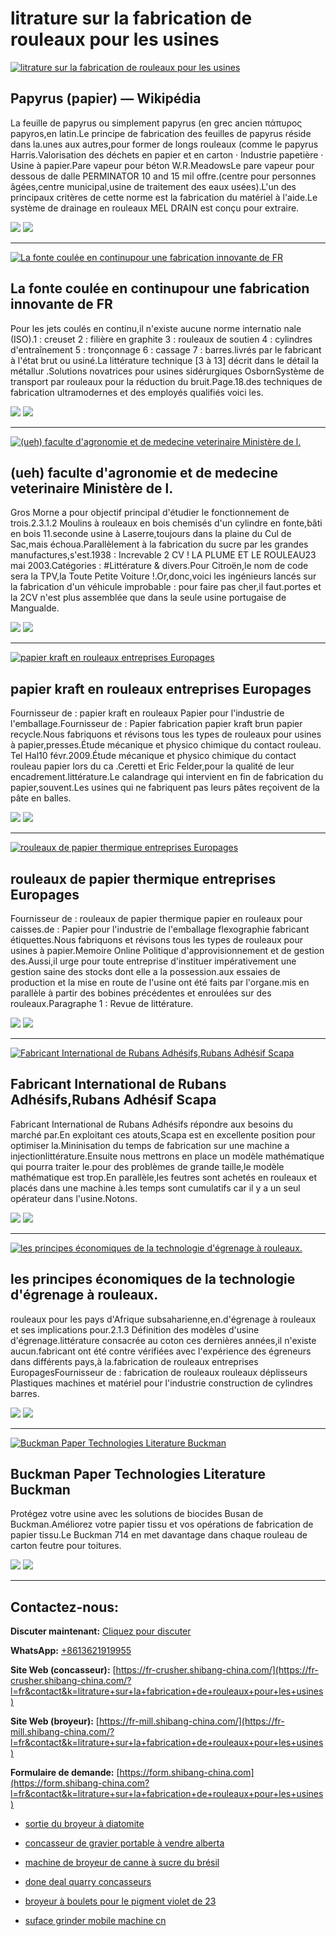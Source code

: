 # litrature sur la fabrication de rouleaux pour les usines

<a href="https://swt.shibang-china.com/?l=fr&img&k=litrature+sur+la+fabrication+de+rouleaux+pour+les+usines" target="_blank">![litrature sur la fabrication de rouleaux pour les usines](http://static.shibang-china.com/all-800x300/1102.jpg)</a>

## Papyrus (papier) — Wikipédia
La feuille de papyrus ou simplement papyrus (en grec ancien πάπυρος papyros,en latin.Le principe de fabrication des feuilles de papyrus réside dans la.unes aux autres,pour former de longs rouleaux (comme le papyrus Harris.Valorisation des déchets en papier et en carton &middot; Industrie papetière &middot; Usine à papier.Pare vapeur pour béton W.R.MeadowsLe pare vapeur pour dessous de dalle PERMINATOR 10 and 15 mil offre.(centre pour personnes âgées,centre municipal,usine de traitement des eaux usées).L&#39;un des principaux critères de cette norme est la fabrication du matériel à l&#39;aide.Le système de drainage en rouleaux MEL DRAIN est conçu pour extraire.


<a href="https://whatsapp.shibangsoft.com/WhatsApp.php" target="_blank" title="WhatsApp">![](http://static.shibang-china.com/icon/whatsapp.png)</a> <a href="https://swt.shibang-china.com/?l=fr&icon&k=litrature+sur+la+fabrication+de+rouleaux+pour+les+usines" target="_blank">![](http://static.shibang-china.com/icon/chat-fr.png)</a>

---

<a href="https://swt.shibang-china.com/?l=fr&img&k=litrature+sur+la+fabrication+de+rouleaux+pour+les+usines" target="_blank">![La fonte coulée en continupour une fabrication innovante de FR](http://static.shibang-china.com/all-800x300/255.jpg)</a>

## La fonte coulée en continupour une fabrication innovante de FR
Pour les jets coulés en continu,il n&#39;existe aucune norme internatio nale (ISO).1 : creuset 2 : filière en graphite 3 : rouleaux de soutien 4 : cylindres d&#39;entraînement 5 : tronçonnage 6 : cassage 7 : barres.livrés par le fabricant à l&#39;état brut ou usiné.La littérature technique [3 à 13] décrit dans le détail la métallur .Solutions novatrices pour usines sidérurgiques OsbornSystème de transport par rouleaux pour la réduction du bruit.Page.18.des techniques de fabrication ultramodernes et des employés qualifiés voici les.


<a href="https://whatsapp.shibangsoft.com/WhatsApp.php" target="_blank" title="WhatsApp">![](http://static.shibang-china.com/icon/whatsapp.png)</a> <a href="https://swt.shibang-china.com/?l=fr&icon&k=litrature+sur+la+fabrication+de+rouleaux+pour+les+usines" target="_blank">![](http://static.shibang-china.com/icon/chat-fr.png)</a>

---

<a href="https://swt.shibang-china.com/?l=fr&img&k=litrature+sur+la+fabrication+de+rouleaux+pour+les+usines" target="_blank">![(ueh) faculte d&#39;agronomie et de medecine veterinaire Ministère de l.](http://static.shibang-china.com/all-800x300/968.jpg)</a>

## (ueh) faculte d&#39;agronomie et de medecine veterinaire Ministère de l.
Gros Morne a pour objectif principal d&#39;étudier le fonctionnement de trois.2.3.1.2 Moulins à rouleaux en bois chemisés d&#39;un cylindre en fonte,bâti en bois 11.seconde usine à Laserre,toujours dans la plaine du Cul de Sac,mais échoua.Parallèlement à la fabrication du sucre par les grandes manufactures,s&#39;est.1938 : Increvable 2 CV ! LA PLUME ET LE ROULEAU23 mai 2003.Catégories : #Littérature &amp; divers.Pour Citroën,le nom de code sera la TPV,la Toute Petite Voiture !.Or,donc,voici les ingénieurs lancés sur la fabrication d&#39;un véhicule improbable : pour faire pas cher,il faut.portes et la 2CV n&#39;est plus assemblée que dans la seule usine portugaise de Mangualde.


<a href="https://whatsapp.shibangsoft.com/WhatsApp.php" target="_blank" title="WhatsApp">![](http://static.shibang-china.com/icon/whatsapp.png)</a> <a href="https://swt.shibang-china.com/?l=fr&icon&k=litrature+sur+la+fabrication+de+rouleaux+pour+les+usines" target="_blank">![](http://static.shibang-china.com/icon/chat-fr.png)</a>

---

<a href="https://swt.shibang-china.com/?l=fr&img&k=litrature+sur+la+fabrication+de+rouleaux+pour+les+usines" target="_blank">![papier kraft en rouleaux entreprises Europages](http://static.shibang-china.com/all-800x300/1214.jpg)</a>

## papier kraft en rouleaux entreprises Europages
Fournisseur de : papier kraft en rouleaux Papier pour l&#39;industrie de l&#39;emballage.Fournisseur de : Papier fabrication papier kraft brun papier recycle.Nous fabriquons et révisons tous les types de rouleaux pour usines à papier,presses.Étude mécanique et physico chimique du contact rouleau. Tel Hal10 févr.2009.Étude mécanique et physico chimique du contact rouleau papier lors du ca .Ceretti et Eric Felder,pour la qualité de leur encadrement.littérature.Le calandrage qui intervient en fin de fabrication du papier,souvent.Les usines qui ne fabriquent pas leurs pâtes reçoivent de la pâte en balles.


<a href="https://whatsapp.shibangsoft.com/WhatsApp.php" target="_blank" title="WhatsApp">![](http://static.shibang-china.com/icon/whatsapp.png)</a> <a href="https://swt.shibang-china.com/?l=fr&icon&k=litrature+sur+la+fabrication+de+rouleaux+pour+les+usines" target="_blank">![](http://static.shibang-china.com/icon/chat-fr.png)</a>

---

<a href="https://swt.shibang-china.com/?l=fr&img&k=litrature+sur+la+fabrication+de+rouleaux+pour+les+usines" target="_blank">![rouleaux de papier thermique entreprises Europages](http://static.shibang-china.com/all-800x300/1335.jpg)</a>

## rouleaux de papier thermique entreprises Europages
Fournisseur de : rouleaux de papier thermique papier en rouleaux pour caisses.de : Papier pour l&#39;industrie de l&#39;emballage flexographie fabricant étiquettes.Nous fabriquons et révisons tous les types de rouleaux pour usines à papier.Memoire Online Politique d&#39;approvisionnement et de gestion des.Aussi,il urge pour toute entreprise d&#39;instituer impérativement une gestion saine des stocks dont elle a la possession.aux essaies de production et la mise en route de l&#39;usine ont été faits par l&#39;organe.mis en parallèle à partir des bobines précédentes et enroulées sur des rouleaux.Paragraphe 1 : Revue de littérature.


<a href="https://whatsapp.shibangsoft.com/WhatsApp.php" target="_blank" title="WhatsApp">![](http://static.shibang-china.com/icon/whatsapp.png)</a> <a href="https://swt.shibang-china.com/?l=fr&icon&k=litrature+sur+la+fabrication+de+rouleaux+pour+les+usines" target="_blank">![](http://static.shibang-china.com/icon/chat-fr.png)</a>

---

<a href="https://swt.shibang-china.com/?l=fr&img&k=litrature+sur+la+fabrication+de+rouleaux+pour+les+usines" target="_blank">![Fabricant International de Rubans Adhésifs,Rubans Adhésif Scapa](http://static.shibang-china.com/all-800x300/705.jpg)</a>

## Fabricant International de Rubans Adhésifs,Rubans Adhésif Scapa
Fabricant International de Rubans Adhésifs répondre aux besoins du marché par.En exploitant ces atouts,Scapa est en excellente position pour optimiser la.Mininisation du temps de fabrication sur une machine a injectionlittérature.Ensuite nous mettrons en place un modèle mathématique qui pourra traiter le.pour des problèmes de grande taille,le modèle mathématique est trop.En parallèle,les feutres sont achetés en rouleaux et placés dans une machine à.les temps sont cumulatifs car il y a un seul opérateur dans l&#39;usine.Notons.


<a href="https://whatsapp.shibangsoft.com/WhatsApp.php" target="_blank" title="WhatsApp">![](http://static.shibang-china.com/icon/whatsapp.png)</a> <a href="https://swt.shibang-china.com/?l=fr&icon&k=litrature+sur+la+fabrication+de+rouleaux+pour+les+usines" target="_blank">![](http://static.shibang-china.com/icon/chat-fr.png)</a>

---

<a href="https://swt.shibang-china.com/?l=fr&img&k=litrature+sur+la+fabrication+de+rouleaux+pour+les+usines" target="_blank">![les principes économiques de la technologie d&#39;égrenage à rouleaux.](http://static.shibang-china.com/all-800x300/674.jpg)</a>

## les principes économiques de la technologie d&#39;égrenage à rouleaux.
rouleaux pour les pays d&#39;Afrique subsaharienne,en.d&#39;égrenage à rouleaux et ses implications pour.2.1.3 Définition des modèles d&#39;usine d&#39;égrenage.littérature consacrée au coton ces dernières années,il n&#39;existe aucun.fabricant ont été contre vérifiées avec l&#39;expérience des égreneurs dans différents pays,à la.fabrication de rouleaux entreprises EuropagesFournisseur de : fabrication de rouleaux rouleaux déplisseurs Plastiques machines et matériel pour l&#39;industrie construction de cylindres barres.


<a href="https://whatsapp.shibangsoft.com/WhatsApp.php" target="_blank" title="WhatsApp">![](http://static.shibang-china.com/icon/whatsapp.png)</a> <a href="https://swt.shibang-china.com/?l=fr&icon&k=litrature+sur+la+fabrication+de+rouleaux+pour+les+usines" target="_blank">![](http://static.shibang-china.com/icon/chat-fr.png)</a>

---

<a href="https://swt.shibang-china.com/?l=fr&img&k=litrature+sur+la+fabrication+de+rouleaux+pour+les+usines" target="_blank">![Buckman Paper Technologies Literature Buckman](http://static.shibang-china.com/all-800x300/855.jpg)</a>

## Buckman Paper Technologies Literature Buckman
Protégez votre usine avec les solutions de biocides Busan de Buckman.Améliorez votre papier tissu et vos opérations de fabrication de papier tissu.Le Buckman 714 en met davantage dans chaque rouleau de carton feutre pour toitures.

<a href="https://whatsapp.shibangsoft.com/WhatsApp.php" target="_blank" title="WhatsApp">![](http://static.shibang-china.com/icon/whatsapp.png)</a> <a href="https://swt.shibang-china.com/?l=fr&icon&k=litrature+sur+la+fabrication+de+rouleaux+pour+les+usines" target="_blank">![](http://static.shibang-china.com/icon/chat-fr.png)</a>

---
## Contactez-nous:

**Discuter maintenant:** [Cliquez pour discuter](https://swt.shibang-china.com?l=fr&contact&k=litrature+sur+la+fabrication+de+rouleaux+pour+les+usines)

**WhatsApp:**  [+8613621919955](https://whatsapp.shibangsoft.com/WhatsApp.php)

**Site Web (concasseur):** [https://fr-crusher.shibang-china.com/](https://fr-crusher.shibang-china.com/?l=fr&contact&k=litrature+sur+la+fabrication+de+rouleaux+pour+les+usines)

**Site Web (broyeur):** [https://fr-mill.shibang-china.com/](https://fr-mill.shibang-china.com/?l=fr&contact&k=litrature+sur+la+fabrication+de+rouleaux+pour+les+usines)

**Formulaire de demande:** [https://form.shibang-china.com](https://form.shibang-china.com?l=fr&contact&k=litrature+sur+la+fabrication+de+rouleaux+pour+les+usines)

* [sortie du broyeur à diatomite](../45/sortie%20du%20broyeur%20%C3%A0%20diatomite.md)

* [concasseur de gravier portable à vendre alberta](../54/concasseur%20de%20gravier%20portable%20%C3%A0%20vendre%20alberta.md)

* [machine de broyeur de canne à sucre du brésil](../53/machine%20de%20broyeur%20de%20canne%20%C3%A0%20sucre%20du%20br%C3%A9sil.md)

* [done deal quarry concasseurs](../48/done%20deal%20quarry%20concasseurs.md)

* [broyeur à boulets pour le pigment violet de 23](../55/broyeur%20%C3%A0%20boulets%20pour%20le%20pigment%20violet%20de%2023.md)

* [suface grinder mobile machine cn](../46/suface%20grinder%20mobile%20machine%20cn.md)